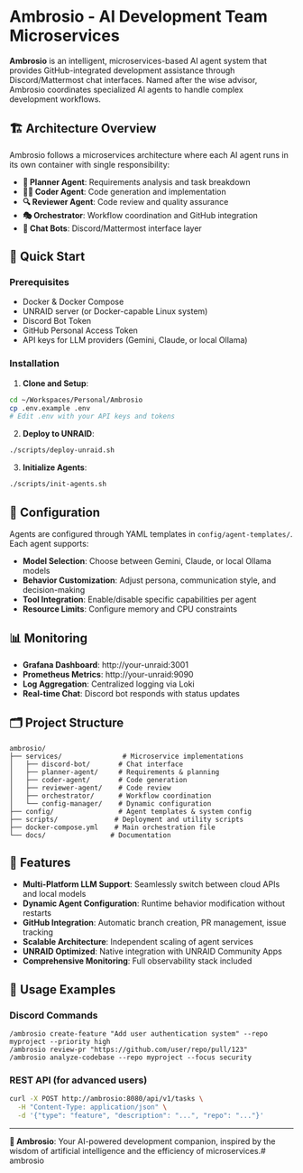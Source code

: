 # Ambrosio - AI Development Team Microservices

**Ambrosio** is an intelligent, microservices-based AI agent system that provides GitHub-integrated development assistance through Discord/Mattermost chat interfaces. Named after the wise advisor, Ambrosio coordinates specialized AI agents to handle complex development workflows.

## 🏗️ Architecture Overview

Ambrosio follows a microservices architecture where each AI agent runs in its own container with single responsibility:

- **🤖 Planner Agent**: Requirements analysis and task breakdown
- **👨‍💻 Coder Agent**: Code generation and implementation  
- **🔍 Reviewer Agent**: Code review and quality assurance
- **🎭 Orchestrator**: Workflow coordination and GitHub integration
- **💬 Chat Bots**: Discord/Mattermost interface layer

## 🚀 Quick Start

### Prerequisites
- Docker & Docker Compose
- UNRAID server (or Docker-capable Linux system)
- Discord Bot Token
- GitHub Personal Access Token
- API keys for LLM providers (Gemini, Claude, or local Ollama)

### Installation

1. **Clone and Setup**:
```bash
cd ~/Workspaces/Personal/Ambrosio
cp .env.example .env
# Edit .env with your API keys and tokens
```

2. **Deploy to UNRAID**:
```bash
./scripts/deploy-unraid.sh
```

3. **Initialize Agents**:
```bash
./scripts/init-agents.sh
```

## 🔧 Configuration

Agents are configured through YAML templates in `config/agent-templates/`. Each agent supports:

- **Model Selection**: Choose between Gemini, Claude, or local Ollama models
- **Behavior Customization**: Adjust persona, communication style, and decision-making
- **Tool Integration**: Enable/disable specific capabilities per agent
- **Resource Limits**: Configure memory and CPU constraints

## 📊 Monitoring

- **Grafana Dashboard**: http://your-unraid:3001
- **Prometheus Metrics**: http://your-unraid:9090  
- **Log Aggregation**: Centralized logging via Loki
- **Real-time Chat**: Discord bot responds with status updates

## 🗂️ Project Structure

```
ambrosio/
├── services/               # Microservice implementations
│   ├── discord-bot/       # Chat interface
│   ├── planner-agent/     # Requirements & planning
│   ├── coder-agent/       # Code generation
│   ├── reviewer-agent/    # Code review
│   ├── orchestrator/      # Workflow coordination
│   └── config-manager/    # Dynamic configuration
├── config/                # Agent templates & system config
├── scripts/              # Deployment and utility scripts
├── docker-compose.yml    # Main orchestration file
└── docs/                # Documentation
```

## 🌟 Features

- **Multi-Platform LLM Support**: Seamlessly switch between cloud APIs and local models
- **Dynamic Agent Configuration**: Runtime behavior modification without restarts
- **GitHub Integration**: Automatic branch creation, PR management, issue tracking
- **Scalable Architecture**: Independent scaling of agent services
- **UNRAID Optimized**: Native integration with UNRAID Community Apps
- **Comprehensive Monitoring**: Full observability stack included

## 📝 Usage Examples

### Discord Commands
```
/ambrosio create-feature "Add user authentication system" --repo myproject --priority high
/ambrosio review-pr "https://github.com/user/repo/pull/123"
/ambrosio analyze-codebase --repo myproject --focus security
```

### REST API (for advanced users)
```bash
curl -X POST http://ambrosio:8080/api/v1/tasks \
  -H "Content-Type: application/json" \
  -d '{"type": "feature", "description": "...", "repo": "..."}'
```

---

**🧠 Ambrosio**: Your AI-powered development companion, inspired by the wisdom of artificial intelligence and the efficiency of microservices.# ambrosio
